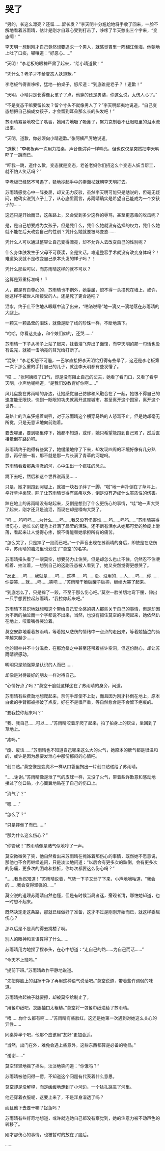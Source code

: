 # 哭了

“男的，长这么漂亮？还留……留长发？”李天明十分尴尬地将手收了回来，一脸不解地看着苏雨晴，估计是刚才自尊心受到打击了，哆嗦了半天憋出三个字来，“变态啊！”

李天明一想到刚才自己竟然想要追求一个男人，就感觉胃里一阵翻江倒海，他朝地上吐了口痰，嘟嚷道：“好恶心……”

“天明！”李老板的眼神严肃了起来，“给小晴道歉！”

“凭什么？老子才不给变态人妖道歉。”

李老板气得直哆嗦，猛地一拍桌子，怒斥道：“到底谁是老子？！道歉！”

“天明，小晴只是长得像女孩子了点，他穿的还是男装，你这么说，太伤人心了。”

“不是变态干嘛要留长发？留个寸头不就像男人了？”李天明鄙夷地说道，“自己变态想把自己搞成女孩子，才会留到耳朵那么长的头发吧！”

苏雨晴紧紧地咬住了嘴唇，她用力地吸了吸鼻子，努力克制着不让眼眶里的泪水流出来。

“天明，道歉，你必须向小晴道歉。”张阿姨严厉地说道。

“道歉！”李老板再一次用力拍桌，声音像洪钟一样响亮，但也仅仅是突然把李天明吓了一跳而已。

“吓我一跳，道什么歉，变态就是变态，老爸老妈你们招这么个变态人妖当帮工，就不怕人笑话吗？”

李老板已经怒不可遏了，猛地抄起手中的擀面杖就朝李天明打去。

苏雨晴感觉心中一阵委屈，却又无力反驳，虽然李天明可能只是瞎说的，但毫无疑问，他确实说到点子上了，从心底里而言，苏雨晴确实是希望自己能成为一个女孩子的……

这还只是开始而已，这条路上，又会受到多少这样的辱骂，甚至更恶毒的攻击呢？

是，是自己想要成为女孩子，但是凭什么，凭什么她就没有选择的权力，凭什么她就不能在后天改变自己的性别？凭什么她就要被骂变态……

凭什么人可以通过整容让自己变得漂亮，却不允许人去改变自己的性别呢？

什么身体肤发生于父母不可亵渎，全是笑话，难道整容手术就没有改变身体吗？！难道染发就不是改变自己原本头发的样子吗？！

凭什么那些可以，而苏雨晴这样的就不可以？

这算是双重标准吗！？

人，都是有自尊心的，苏雨晴也不例外，她委屈，恨不得一头撞死在墙上，或许，她这样不被世人所接受的人，还是死了更合适吧？

泪水，终于止不住地从眼眶中流了出来，“啪嗒啪嗒”地一滴又一滴地落在苏雨晴的大腿上。

一颗又一颗晶莹的泪珠，就像是断了线的珍珠一样，不断地落下。

“哈哈，你看这变态，和个娘们似的，还哭……”

苏雨晴一下子从椅子上站了起来，抹着泪飞奔出了面馆，而李天明的那一句话也没有说完，就被一击响亮的耳光给打断了。

“混账！”李老板怒不可遏，一巴掌直接把李天明给打得有些晕了，这还是李老板第一次下那么重的手打自己的儿子，就连李天明都有些发懵了。

“哎……”张阿姨叹了口气，却是没有阻止自己的丈夫，她看了看门口，又看了看李天明，小声地呢喃道，“是我们没教育好你啊……”

风儿盘旋在苏雨晴的身边，让她感觉自己仿佛和风融合在了一起，她恨不得自己的速度能无限快，快到一眨眼的功夫就离开这座城市，甚至离开这个国家，离开这个世界……

马路上的汽车狂摁着喇叭，对于苏雨晴这个横穿马路的人怒骂不止，但是她却毫无所觉，只是无意识地向前跑着。

要去哪里，要到哪里停下，她都不知道，或许，她只希望能跑到自己累了，然后直接晕倒在路边吧。

苏雨晴终于跑得有些累了，她缓缓地停了下来，却发现四周的环境好像有几分熟悉，再仔细一看，那不就是那一片长满了青草的河堤吗。

苏雨晴看着那条清澈的河，心中生出一个疯狂的念头。

跳下去吧，然后和这个世界说再见……

只是，她才刚跑到河堤上，就被一块石子绊了一脚，“啪”地一声扑倒在了草坪上，幸好草坪柔软，除了让苏雨晴觉得有些疼以外，倒是没有造成什么实质性的伤害。

趴在地上的苏雨晴没有站起来，反倒是想到了什么更伤心的事情，“哇”地一声大哭了起来，刚才还只是流泪，而现在却是嚎啕大哭了。

“呜……呜呜呜……为什么……呜……我又没有伤害谁……呜……呜呜……”苏雨晴哭得很伤心，她长长的睫毛上挂满了晶莹的泪珠，还不断有泪水从她那可爱的脸庞上滑落，看起来让人觉得心疼，恨不得能替她承担所有的痛苦。

“怎么哭了，只是摔了一跤而已吧。”一个声音出现在苏雨晴的身后，即使是在悲伤中，苏雨晴的脑海里也划过了“莫空”的名字。

苏雨晴扭头看了一眼莫空，想要努力止住哭，但是却怎么也止不住，仍然忍不住哽咽着、抽泣着，一想到自己的这副丑态被人看到了，她又突然觉得更想哭了。

“反正……呜……我就是……呜……这样……呜……没、没用的……人……呜……你……你要笑……就……呜……笑吧……”苏雨晴干脆破罐子破摔，继续大哭了起来。

“到底怎么了，只是摔了一跤，不至于那么伤心吧。”莫空一脸关切地弯下腰，伸出一只手想要拉起苏雨晴，“我拉你起来吧。”

苏雨晴下意识地就想和这个带给自己安全感的男人那些关于自己的事情，但是却因为不断的抽泣而一个字都说不出来，当然，也没有抓住莫空的手爬起来，她依然趴在地上，咬着嘴唇哭泣着。

莫空安静地看着苏雨晴，等着她从悲伤的情绪中一点点的走出来，等着她抽泣的频率越来越少……

他的眼神并不十分温柔，在那沧桑之中甚至还带着些许空洞，但这份耐心，却让苏雨晴很感动。

明明只是勉强算是认识的人而已……

却像是对待最好的朋友一样对待自己。

“心情好点了吗？”莫空干脆就这样坐在了苏雨晴的身旁，问道。

苏雨晴有些费劲地想爬起来，奈何手却使不上劲，而且因为刚才扑倒在地上，原本白嫩的手臂都被擦破了点皮，好在不是很严重，等自然愈合是不会留下疤痕的。

“要我拉你起来吗？”

“我、我自己……可以……”苏雨晴咬着牙爬了起来，拍了拍身上的灰尘，坐回到了草地上。

“疼吗。”

“废、废话……”苏雨晴也不知道自己哪来这么大的火气，她原本的脾气都是很温和的，或许是因为想要发泄心中那份郁闷的心情吧。

“创口贴。”莫空像是变魔术一样从口袋里掏出一片创口贴递给了苏雨晴。

“……谢谢。”苏雨晴像是泄了气的皮球一样，又没了火气，带着些许歉意和感动地接过了创口贴，小心翼翼地贴在了自己的伤口上。

“消气了？”

“嗯……”

“怎么了？”

“只是摔倒了而已……”

“那为什么这么伤心？”

“你管我！”苏雨晴像是赌气似地哼了一声。

莫空微微笑了笑，他自然看出来苏雨晴在掩饰着那伤心的事情，既然她不愿意说，那他也不会再继续追问，只是淡淡地问道：“以后会有更多次的跌倒，会有更多次的伤痛，更多次的困难和挫折，你每次都要这么伤心吗？”

“……我当然知道！”苏雨晴说着，气势一下子又弱了下来，小声地嘀咕道，“我会的……我会变得坚强的……”

莫空说的道理苏雨晴自然也懂，但是有时候当局者迷，旁观者清，哪怕她知道，也一时想不起来。

既然决定走这条路，那就已经做好了准备，这才不过是刚刚开始而已，就这样委屈伤心？

那以后是不是真的得去跳楼了啊。

别人的眼神和言语算得了什么……

苏雨晴用力地捏了捏拳头，在心中想道：“走自己的路……为自己而活……”

“今天不上班吗。”

“提前下班。”苏雨晴故作平静地说道。

“先把你脸上的泪擦干净了再用这种语气说话吧。”莫空说道，带着些许调侃的味道。

苏雨晴抬起袖子就要擦，却被莫空给制止了。

“用餐巾纸吧，衣服袖口太粗糙。”莫空将一包餐巾纸递给了苏雨晴。

“唔……你什么都有啊……”苏雨晴有些脸红，这还是她第一次遇到对她这么关心的异性……

同桌算半个吧，他那个应该用“友好”更加合适。

“当然，出门在外，难免会遇上些意外，这些东西都算是必备的物品。”

“谢谢……”

莫空轻轻地摇了摇头，淡淡地笑问道：“你饿吗？”

苏雨晴被他问得一愣，不知道这个问题有代表着什么意思。

莫空却是没解释，而是缓缓地走到了小河边，一个猛扎跳进了河里。

他还穿着衣服呢，这要上来了，不是浑身湿透了吗？

而且他下去要干嘛？捉鱼吗？

苏雨晴有些好奇地想道，或许就连她自己都没有察觉到，她的注意力被不动声色的转移了。

刚才那伤心的事情，也被暂时的放在了脑后。

……
